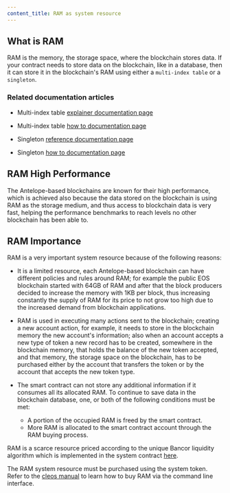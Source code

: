 ```yaml
---
content_title: RAM as system resource
---
```


## What is RAM

RAM is the memory, the storage space, where the blockchain stores data. If your contract needs to store data on the blockchain, like in a database, then it can store it in the blockchain's RAM using either a `multi-index table` or a `singleton`.

### Related documentation articles

- Multi-index table [explainer documentation page](https://github.com/AntelopeIO/cdt/blob/main/libraries/eosiolib/contracts/eosio/multi_index.hpp)

- Multi-index table [how to documentation page](https://github.com/AntelopeIO/cdt/tree/main/docs/06_how-to-guides/40_multi-index)

- Singleton [reference documentation page](https://github.com/AntelopeIO/cdt/blob/main/libraries/eosiolib/contracts/eosio/singleton.hpp) 

- Singleton [how to documentation page](https://github.com/AntelopeIO/cdt/blob/main/docs/06_how-to-guides/40_multi-index/how-to-define-a-singleton.md)

## RAM High Performance

The Antelope-based blockchains are known for their high performance, which is achieved also because the data stored on the blockchain is using RAM as the storage medium, and thus access to blockchain data is very fast, helping the performance benchmarks to reach levels no other blockchain has been able to.

## RAM Importance

RAM is a very important system resource because of the following reasons:

- It is a limited resource, each Antelope-based blockchain can have different policies and rules around RAM; for example the public EOS blockchain started with 64GB of RAM and after that the block producers decided to increase the memory with 1KB per block, thus increasing constantly the supply of RAM for its price to not grow too high due to the increased demand from blockchain applications.

- RAM is used in executing many actions sent to the blockchain; creating a new account action, for example, it needs to store in the blockchain memory the new account's information; also when an account accepts a new type of token a new record has to be created, somewhere in the blockchain memory, that holds the balance of the new token accepted, and that memory, the storage space on the blockchain, has to be purchased either by the account that transfers the token or by the account that accepts the new token type.

- The smart contract can not store any additional information if it consumes all its allocated RAM. To continue to save data in the blockchain database, one, or both of the following conditions must be met:

  - A portion of the occupied RAM is freed by the smart contract.
  - More RAM is allocated to the smart contract account through the RAM buying process.

RAM is a scarce resource priced according to the unique Bancor liquidity algorithm which is implemented in the system contract [here](https://github.com/AntelopeIO/reference-contracts/blob/main/contracts/eosio.system/include/eosio.system/exchange_state.hpp).

The RAM system resource must be purchased using the system token. Refer to the [cleos manual](https://github.com/AntelopeIO/spring/blob/main/docs/02_cleos/02_how-to-guides/how-to-buy-ram.md) to learn how to buy RAM via the command line interface.
